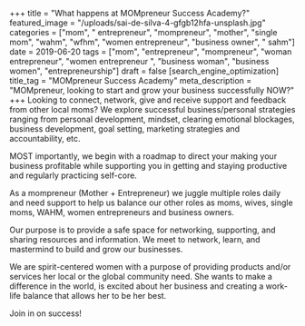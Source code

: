 +++
title = "What happens at MOMpreneur Success Academy?"
featured_image = "/uploads/sai-de-silva-4-gfgb12hfa-unsplash.jpg"
categories = ["mom", " entrepreneur", "mompreneur", "mother", "single mom", "wahm", "wfhm", "women entrepreneur", "business owner", " sahm"]
date = 2019-06-20
tags = ["mom", "entrepreneur", "mompreneur", "woman entrepreneur", "women entrepreneur ", "business woman", "business women", "entrepreneurship"]
draft = false
[search_engine_optimization]
title_tag = "MOMpreneur Success Academy"
meta_description = "MOMpreneur, looking to start and grow your business successfully NOW?"
+++
Looking to connect, network, give and receive support and feedback from other local moms? We explore successful business/personal strategies ranging from personal development, mindset, clearing emotional blockages, business development, goal setting, marketing strategies and accountability, etc. 

MOST importantly, we begin with a roadmap to direct your making your business profitable while supporting you in getting and staying productive and regularly practicing self-core. 

As a mompreneur (Mother + Entrepreneur) we juggle multiple roles daily and need support to help us balance our other roles as moms, wives, single moms, WAHM, women entrepreneurs and business owners.

Our purpose is to provide a safe space for networking, supporting, and sharing resources and information. We meet  to network, learn, and mastermind to build and grow our businesses.

We are spirit-centered women with a purpose of providing products and/or services her local or the global community need. She wants to make a difference in the world, is excited about her business and creating a work-life balance that allows her to be her best.

Join in on success!